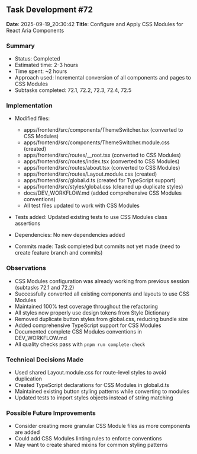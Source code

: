 ## Task Development #72
**Date**: 2025-09-19_20:30:42
**Title**: Configure and Apply CSS Modules for React Aria Components

### Summary
- Status: Completed
- Estimated time: 2-3 hours
- Time spent: ~2 hours
- Approach used: Incremental conversion of all components and pages to CSS Modules
- Subtasks completed: 72.1, 72.2, 72.3, 72.4, 72.5

### Implementation
- Modified files:
  - apps/frontend/src/components/ThemeSwitcher.tsx (converted to CSS Modules)
  - apps/frontend/src/components/ThemeSwitcher.module.css (created)
  - apps/frontend/src/routes/__root.tsx (converted to CSS Modules)
  - apps/frontend/src/routes/index.tsx (converted to CSS Modules)
  - apps/frontend/src/routes/about.tsx (converted to CSS Modules)
  - apps/frontend/src/routes/Layout.module.css (created)
  - apps/frontend/src/global.d.ts (created for TypeScript support)
  - apps/frontend/src/styles/global.css (cleaned up duplicate styles)
  - docs/DEV_WORKFLOW.md (added comprehensive CSS Modules conventions)
  - All test files updated to work with CSS Modules

- Tests added: Updated existing tests to use CSS Modules class assertions
- Dependencies: No new dependencies added
- Commits made: Task completed but commits not yet made (need to create feature branch and commits)

### Observations
- CSS Modules configuration was already working from previous session (subtasks 72.1 and 72.2)
- Successfully converted all existing components and layouts to use CSS Modules
- Maintained 100% test coverage throughout the refactoring
- All styles now properly use design tokens from Style Dictionary
- Removed duplicate button styles from global.css, reducing bundle size
- Added comprehensive TypeScript support for CSS Modules
- Documented complete CSS Modules conventions in DEV_WORKFLOW.md
- All quality checks pass with `pnpm run complete-check`

### Technical Decisions Made
- Used shared Layout.module.css for route-level styles to avoid duplication
- Created TypeScript declarations for CSS Modules in global.d.ts
- Maintained existing button styling patterns while converting to modules
- Updated tests to import styles objects instead of string matching

### Possible Future Improvements
- Consider creating more granular CSS Module files as more components are added
- Could add CSS Modules linting rules to enforce conventions
- May want to create shared mixins for common styling patterns
